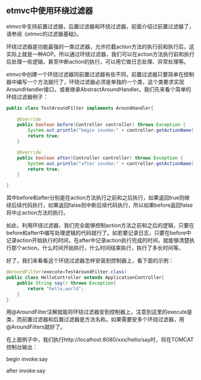## etmvc中使用环绕过滤器

etmvc中支持前置过滤器，后置过滤器和环绕过滤器，前面介绍过前置过滤器了，请参阅《etmvc的过滤器基础》。

环绕过滤器是功能最强的一类过滤器，允许拦截action方法的执行前和执行后，这实际上就是一种AOP。所以通过环绕过滤器，我们可以在action方法执行前和执行后处理一些逻辑，甚至中断action的执行，可以用它做日志处理、异常处理等。

etmvc中创建一个环绕过滤器同前置过滤器有些不同，前置过滤器只要简单在控制器中编写一个方法就行了，环绕过滤器必须是单独的一个类，这个类要求实现AroundHandler接口，或者继承AbstractAroundHandler。我们先来看个简单的环绕过滤器例子：

```java
public class TestAroundFilter implements AroundHandler{
	
	@Override
	public boolean before(Controller controller) throws Exception {
		System.out.println("begin invoke:" + controller.getActionName());
		return true;
	}

	@Override
	public boolean after(Controller controller) throws Exception {
		System.out.println("after invoke:" + controller.getActionName());
		return true;
	}

}
```

其中before和after分别是在action方法执行之前和之后执行，如果返回true则继续后续代码执行，如果返回false则中断后续代码执行，所以如果before返回false将中止action方法的执行。

如此，利用环绕过滤器，我们完全能够控制action方法之前和之后的逻辑，只要在before和after中编写处理逻辑的代码就行了。如若要记录日志，只要在before中记录action开始执行的时间，在after中记录action执行完成的时间，就能够清楚执行那个action，什么时间开始执行，什么时间结束执行，执行了多长时间等。

好了，我们来看看这个环绕过滤器怎样安装到控制器上，看下面的示例：

```java
@AroundFilter(execute=TestAroundFilter.class)
public class HelloController extends ApplicationController{
	public String say() throws Exception{
		return "hello,world";
	}
}
```

用@AroundFilter注解就能将环绕过滤器安到控制器上，注意到这里的execute是类，而前置过滤器和后置过滤器是方法名称。如果需要安多个环绕过滤器，用@AroundFilters就好了。

在上面例子中，我们执行http://localhost:8080/xxx/hello/say时，将在TOMCAT控制台输出：

begin invoke:say

after invoke:say


